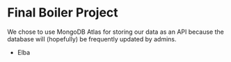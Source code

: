# Final Boiler Project

We chose to use MongoDB Atlas for storing our data as an API because the database will (hopefully) be frequently updated by admins.
- Elba




































